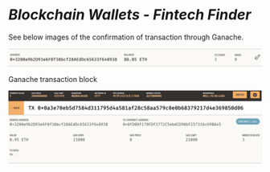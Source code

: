 # ***Blockchain Wallets - Fintech Finder***


See below images of the confirmation of transaction through Ganache.


![ganache_acct_transact](Images/ganache_acct_transaction.jpeg)






Ganache transaction block

<img src='images/ganache_transact_block.png'/>

